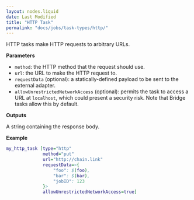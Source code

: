 ```yaml
---
layout: nodes.liquid
date: Last Modified
title: "HTTP Task"
permalink: "docs/jobs/task-types/http/"
---
```


HTTP tasks make HTTP requests to arbitrary URLs.

**Parameters**

- `method`: the HTTP method that the request should use.
- `url`: the URL to make the HTTP request to.
- `requestData` (optional): a statically-defined payload to be sent to the external adapter.
- `allowUnrestrictedNetworkAccess` (optional): permits the task to access a URL at `localhost`, which could present a security risk. Note that Bridge tasks allow this by default.

**Outputs**

A string containing the response body.

**Example**

```dot
my_http_task [type="http"
              method="put"
              url="http://chain.link"
              requestData=<{
                  "foo": $(foo),
                  "bar": $(bar),
                  "jobID": 123
              }>
              allowUnrestrictedNetworkAccess=true]
```
